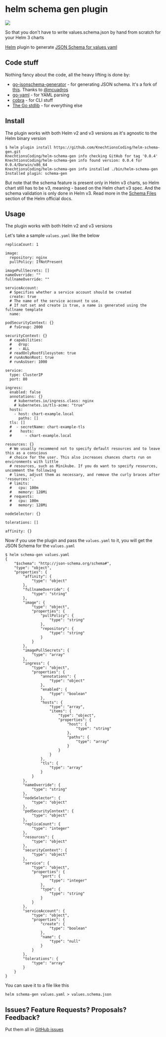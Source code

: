 # helm schema gen plugin

![](https://github.com/KnechtionsCoding/helm-schema-gen/workflows/goreleaser/badge.svg)

So that you don't have to write values.schema.json by hand from scratch for your Helm 3 charts

[Helm](https://helm.sh) plugin to generate [JSON Schema for values yaml](https://helm.sh/docs/topics/charts/#schema-files)

## Code stuff

Nothing fancy about the code, all the heavy lifting is done by:

- [go-jsonschema-generator](https://github.com/KnechtionsCoding/go-jsonschema-generator) - for generating JSON schema. It's a fork of [this](https://github.com/mcuadros/go-jsonschema-generator). Thanks to [@mcuadros](https://github.com/mcuadros)
- [go-yaml](https://github.com/go-yaml/yaml/) - for YAML parsing
- [cobra](https://github.com/spf13/cobra) - for CLI stuff
- [The Go stdlib](https://golang.org/pkg/) - for everything else

## Install

The plugin works with both Helm v2 and v3 versions as it's agnostic to the Helm
binary version

```
$ helm plugin install https://github.com/KnechtionsCoding/helm-schema-gen.git
KnechtionsCoding/helm-schema-gen info checking GitHub for tag '0.0.4'
KnechtionsCoding/helm-schema-gen info found version: 0.0.4 for 0.0.4/Darwin/x86_64
KnechtionsCoding/helm-schema-gen info installed ./bin/helm-schema-gen
Installed plugin: schema-gen
```

But note that the schema feature is present only in Helm v3 charts, so Helm
chart still has to be v3, meaning - based on the Helm chart v3 spec. And the
schema validation is only done in Helm v3. Read more in the
[Schema Files](https://helm.sh/docs/topics/charts/#schema-files) section of the
Helm official docs.

## Usage

The plugin works with both Helm v2 and v3 versions

Let's take a sample `values.yaml` like the below

```
replicaCount: 1

image:
  repository: nginx
  pullPolicy: IfNotPresent

imagePullSecrets: []
nameOverride: ""
fullnameOverride: ""

serviceAccount:
  # Specifies whether a service account should be created
  create: true
  # The name of the service account to use.
  # If not set and create is true, a name is generated using the fullname template
  name:

podSecurityContext: {}
  # fsGroup: 2000

securityContext: {}
  # capabilities:
  #   drop:
  #   - ALL
  # readOnlyRootFilesystem: true
  # runAsNonRoot: true
  # runAsUser: 1000

service:
  type: ClusterIP
  port: 80

ingress:
  enabled: false
  annotations: {}
    # kubernetes.io/ingress.class: nginx
    # kubernetes.io/tls-acme: "true"
  hosts:
    - host: chart-example.local
      paths: []
  tls: []
  #  - secretName: chart-example-tls
  #    hosts:
  #      - chart-example.local

resources: {}
  # We usually recommend not to specify default resources and to leave this as a conscious
  # choice for the user. This also increases chances charts run on environments with little
  # resources, such as Minikube. If you do want to specify resources, uncomment the following
  # lines, adjust them as necessary, and remove the curly braces after 'resources:'.
  # limits:
  #   cpu: 100m
  #   memory: 128Mi
  # requests:
  #   cpu: 100m
  #   memory: 128Mi

nodeSelector: {}

tolerations: []

affinity: {}
```

Now if you use the plugin and pass the `values.yaml` to it, you will
get the JSON Schema for the `values.yaml`

```
$ helm schema-gen values.yaml
{
    "$schema": "http://json-schema.org/schema#",
    "type": "object",
    "properties": {
        "affinity": {
            "type": "object"
        },
        "fullnameOverride": {
            "type": "string"
        },
        "image": {
            "type": "object",
            "properties": {
                "pullPolicy": {
                    "type": "string"
                },
                "repository": {
                    "type": "string"
                }
            }
        },
        "imagePullSecrets": {
            "type": "array"
        },
        "ingress": {
            "type": "object",
            "properties": {
                "annotations": {
                    "type": "object"
                },
                "enabled": {
                    "type": "boolean"
                },
                "hosts": {
                    "type": "array",
                    "items": {
                        "type": "object",
                        "properties": {
                            "host": {
                                "type": "string"
                            },
                            "paths": {
                                "type": "array"
                            }
                        }
                    }
                },
                "tls": {
                    "type": "array"
                }
            }
        },
        "nameOverride": {
            "type": "string"
        },
        "nodeSelector": {
            "type": "object"
        },
        "podSecurityContext": {
            "type": "object"
        },
        "replicaCount": {
            "type": "integer"
        },
        "resources": {
            "type": "object"
        },
        "securityContext": {
            "type": "object"
        },
        "service": {
            "type": "object",
            "properties": {
                "port": {
                    "type": "integer"
                },
                "type": {
                    "type": "string"
                }
            }
        },
        "serviceAccount": {
            "type": "object",
            "properties": {
                "create": {
                    "type": "boolean"
                },
                "name": {
                    "type": "null"
                }
            }
        },
        "tolerations": {
            "type": "array"
        }
    }
}
```

You can save it to a file like this

```
helm schema-gen values.yaml > values.schema.json
```

## Issues? Feature Requests? Proposals? Feedback?

Put them all in [GitHub issues](https://github.com/KnechtionsCoding/helm-schema-gen/issues)
